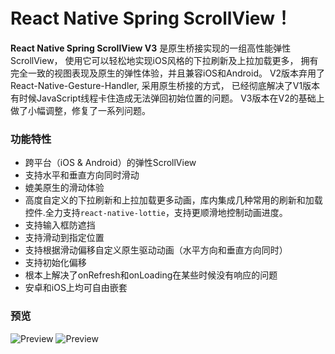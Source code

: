 <!--
 * @Author: 石破天惊
 * @email: shanshang130@gmail.com
 * @Date: 2020-11-05 10:44:46
 * @LastEditTime: 2021-07-22 19:13:55
 * @LastEditors: 石破天惊
 * @Description: 
-->
# **React Native Spring ScrollView**！

**React Native Spring ScrollView V3** 是原生桥接实现的一组高性能弹性ScrollView，
使用它可以轻松地实现iOS风格的下拉刷新及上拉加载更多，
拥有完全一致的视图表现及原生的弹性体验，并且兼容iOS和Android。
V2版本弃用了React-Native-Gesture-Handler, 采用原生桥接的方式，
已经彻底解决了V1版本有时候JavaScript线程卡住造成无法弹回初始位置的问题。
V3版本在V2的基础上做了小幅调整，修复了一系列问题。

### 功能特性

* 跨平台（iOS & Android）的弹性ScrollView
* 支持水平和垂直方向同时滑动
* 媲美原生的滑动体验
* 高度自定义的下拉刷新和上拉加载更多动画，库内集成几种常用的刷新和加载控件.全力支持`react-native-lottie`，支持更顺滑地控制动画进度。
* 支持输入框防遮挡
* 支持滑动到指定位置
* 支持根据滑动偏移自定义原生驱动动画（水平方向和垂直方向同时）
* 支持初始化偏移
* 根本上解决了onRefresh和onLoading在某些时候没有响应的问题
* 安卓和iOS上均可自由嵌套

### 预览
![Preview](../res/LottieRefreshing.gif)
![Preview](../res/LottieLoading.gif)
